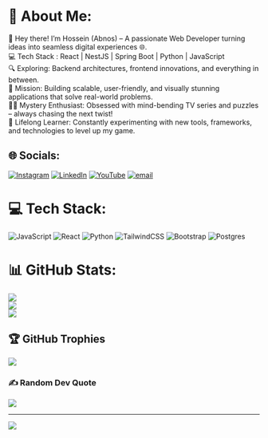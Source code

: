 # 💫 About Me:
👋 Hey there! I’m Hossein (Abnos)  – A passionate Web Developer turning ideas into seamless digital experiences 🌐.  <br>💻 Tech Stack : React | NestJS | Spring Boot | Python | JavaScript  <br>🔍 Exploring: Backend architectures, frontend innovations, and everything in between.  <br>🎯 Mission: Building scalable, user-friendly, and visually stunning applications that solve real-world problems.<br>🕵️‍♂️ Mystery Enthusiast: Obsessed with mind-bending TV series and puzzles – always chasing the next twist!  <br>🧠 Lifelong Learner: Constantly experimenting with new tools, frameworks, and technologies to level up my game.<br>


## 🌐 Socials:
[![Instagram](https://img.shields.io/badge/Instagram-%23E4405F.svg?logo=Instagram&logoColor=white)](https://instagram.com/hosseinn_heidary) [![LinkedIn](https://img.shields.io/badge/LinkedIn-%230077B5.svg?logo=linkedin&logoColor=white)](blank_https://linkedin.com/in/hossein-heidary-00a928235) [![YouTube](https://img.shields.io/badge/YouTube-%23FF0000.svg?logo=YouTube&logoColor=white)](https://youtube.com/@pixel_phenomena) [![email](https://img.shields.io/badge/Email-D14836?logo=gmail&logoColor=white)](mailto:abnos5525@gmail.com) 

# 💻 Tech Stack:
![JavaScript](https://img.shields.io/badge/javascript-%23323330.svg?style=for-the-badge&logo=javascript&logoColor=%23F7DF1E) ![React](https://img.shields.io/badge/react-%2320232a.svg?style=for-the-badge&logo=react&logoColor=%2361DAFB) ![Python](https://img.shields.io/badge/python-3670A0?style=for-the-badge&logo=python&logoColor=ffdd54) ![TailwindCSS](https://img.shields.io/badge/tailwindcss-%2338B2AC.svg?style=for-the-badge&logo=tailwind-css&logoColor=white) ![Bootstrap](https://img.shields.io/badge/bootstrap-%238511FA.svg?style=for-the-badge&logo=bootstrap&logoColor=white) ![Postgres](https://img.shields.io/badge/postgres-%23316192.svg?style=for-the-badge&logo=postgresql&logoColor=white)
# 📊 GitHub Stats:
![](https://github-readme-stats.vercel.app/api?username=abnos5525&theme=radical&hide_border=false&include_all_commits=false&count_private=false)<br/>
![](https://nirzak-streak-stats.vercel.app/?user=abnos5525&theme=radical&hide_border=false)<br/>
![](https://github-readme-stats.vercel.app/api/top-langs/?username=abnos5525&theme=radical&hide_border=false&include_all_commits=false&count_private=false&layout=compact)

## 🏆 GitHub Trophies
![](https://github-profile-trophy.vercel.app/?username=abnos5525&theme=radical&no-frame=false&no-bg=false&margin-w=4)

### ✍️ Random Dev Quote
![](https://quotes-github-readme.vercel.app/api?type=horizontal&theme=radical)

---
[![](https://visitcount.itsvg.in/api?id=abnos5525&icon=0&color=5)](https://visitcount.itsvg.in)

<!-- Proudly created with GPRM ( https://gprm.itsvg.in ) -->
